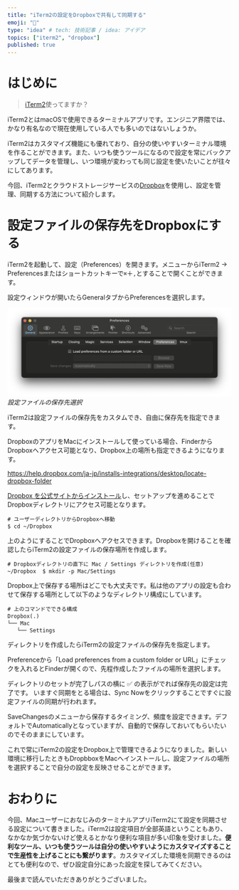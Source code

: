 ```yaml
---
title: "iTerm2の設定をDropboxで共有して同期する"
emoji: "📁"
type: "idea" # tech: 技術記事 / idea: アイデア
topics: ["iterm2", "dropbox"]
published: true
---
```


# はじめに

>[iTerm2](https://iterm2.com/)使ってますか？

iTerm2とはmacOSで使用できるターミナルアプリです。エンジニア界隈では、かなり有名なので現在使用している人でも多いのではないしょうか。

iTerm2はカスタマイズ機能にも優れており、自分の使いやすいターミナル環境を作ることができます。また、いつも使うツールになるので設定を常にバックアップしてデータを管理し、いつ環境が変わっても同じ設定を使いたいことが往々にしてあります。

今回、iTerm2とクラウドストレージサービスの[Dropbox](https://www.dropbox.com/ja/)を使用し、設定を管理、同期する方法について紹介します。

# 設定ファイルの保存先をDropboxにする

iTerm2を起動して、設定（Preferences）を開きます。メニューからiTerm2 → Preferencesまたはショートカットキーで`⌘`＋`,`とすることで開くことができます。

設定ウィンドウが開いたらGeneralタブからPreferencesを選択します。

![設定ファイル保存場所設定の画像](/images/iterm2-sync-setting/image01.png)
*設定ファイルの保存先選択*

iTerm2は設定ファイルの保存先をカスタムでき、自由に保存先を指定できます。

DropboxのアプリをMacにインストールして使っている場合、FinderからDropboxへアクセス可能となり、Dropbox上の場所も指定できるようになります。

https://help.dropbox.com/ja-jp/installs-integrations/desktop/locate-dropbox-folder

[Dropbox を公式サイトからインストール](https://www.dropbox.com/install)し、セットアップを進めることでDropboxディレクトリにアクセス可能となります。

```shell
# ユーザーディレクトリからDropboxへ移動
$ cd ~/Dropbox
```

上のようにすることでDropboxへアクセスできます。Dropboxを開けることを確認したらiTerm2の設定ファイルの保存場所を作成します。

```shell
# Dropboxディレクトリの直下に Mac / Settings ディレクトリを作成(任意)
~/Dropbox  $ mkdir -p Mac/Settings
```

Dropbox上で保存する場所はどこでも大丈夫です。私は他のアプリの設定も合わせて保存する場所として以下のようなディレクトリ構成にしています。

```shell
# 上のコマンドでできる構成
Dropbox(.)
└── Mac
   └── Settings
```
ディレクトリを作成したらiTerm2の設定ファイルの保存先を指定します。

Preferenceから「Load preferences from a custom folder or URL」にチェックを入れるとFinderが開くので、先程作成したファイルの場所を選択します。

ディレクトリのセットが完了しパスの横に ✅ の表示がでれば保存先の設定は完了です。
いますぐ同期をとる場合は、Sync Nowをクリックすることですぐに設定ファイルの同期が行われます。

SaveChangesのメニューから保存するタイミング、頻度を設定できます。デフォルトでAutomaticallyとなっていますが、自動的で保存しておいてもらいたいのでそのままにしています。

これで常にiTerm2の設定をDropbox上で管理できるようになりました。新しい環境に移行したときもDropbboxをMacへインストールし、設定ファイルの場所を選択することで自分の設定を反映させることができます。

# おわりに

今回、MacユーザーにおなじみのターミナルアプリiTerm2にて設定を同期させる設定について書きました。iTerm2は設定項目が全部英語ということもあり、なかなか気づかないけど使えるとかなり便利な項目が多い印象を受けました。**便利なツール、いつも使うツールは自分の使いやすいようにカスタマイズすることで生産性を上げることにも繋がります**。カスタマイズした環境を同期できるのはとても便利なので、ぜひ設定自分にあった設定を探してみてください。

最後まで読んでいただきありがとうございました。